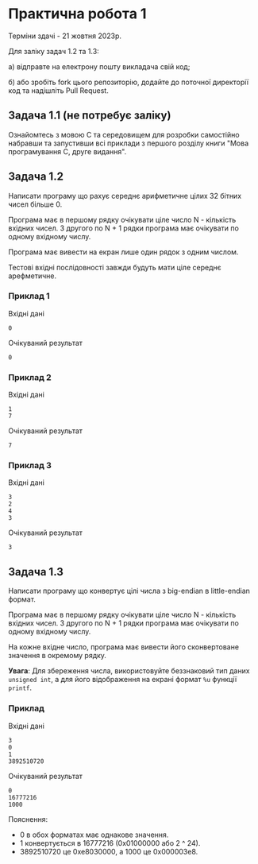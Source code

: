 # Практична робота 1

Терміни здачі - 21 жовтня 2023р.

Для заліку задач 1.2 та 1.3:

а) відправте на електрону пошту викладача свій код;

б) або зробіть fork цього репозиторію, додайте до поточної директорії код та надішліть Pull Request.

## Задача 1.1 (не потребує заліку)

Ознайомтесь з мовою C та середовищем для розробки самостійно набравши та запустивши всі приклади з першого розділу книги "Мова програмування C, друге видання".

## Задача 1.2

Написати програму що рахує середнє арифметичне цілих 32 бітних чисел більше 0.

Програма має в першому рядку очікувати ціле число N - кількість вхідних чисел. З другого по N + 1 рядки програма має очікувати по одному вхідному числу.

Програма має вивести на екран лише один рядок з одним числом.

Тестові вхідні послідовності завжди будуть мати ціле середнє арефметичне.

### Приклад 1
Вхідні дані
```
0
```

Очікуваний результат
```
0
```

### Приклад 2
Вхідні дані
```
1
7
```

Очікуваний результат
```
7
```

### Приклад 3
Вхідні дані
```
3
2
4
3
```

Очікуваний результат
```
3
```

## Задача 1.3

Написати програму що конвертує цілі числа з big-endian в little-endian формат.

Програма має в першому рядку очікувати ціле число N - кількість вхідних чисел. З другого по N + 1 рядки програма має очікувати по одному вхідному числу.

На кожне вхідне число, програма має вивести його сконвертоване значення в окремому рядку.

**Увага**: Для збереження числа, використовуйте беззнаковий тип даних `unsigned int`, а для його відображення на екрані формат `%u` функції `printf`.

### Приклад
Вхідні дані
```
3
0
1
3892510720
```

Очікуваний результат
```
0
16777216
1000
```

Пояснення:

* 0 в обох форматах має однакове значення.
* 1 конвертується в 16777216 (0x01000000 або 2 ^ 24).
* 3892510720 це 0xe8030000, а 1000 це 0x000003e8.
